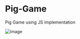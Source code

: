 # Pig-Game
Pig Game using JS implementation

![image](https://github.com/user-attachments/assets/756483b6-a807-43bd-941d-a15945eb84ca)
